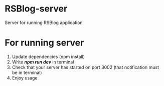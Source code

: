 # RSBlog-server
Server for running RSBlog application

# For running server

1. Update dependencies (npm install)
2. Write ***npm run dev*** in terminal
3. Check that your server has started on port 3002 (that notification must be in terminal)
4. Enjoy usage